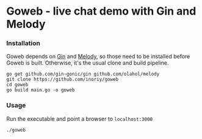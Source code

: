 # Goweb - live chat demo with Gin and Melody

### Installation
Goweb depends on [Gin](https://github.com/gin-gonic/gin) and [Melody](https://github.com/olahol/melody), so those need to be installed before Goweb is built. Otherwise, it's the usual clone and build pipeline.

```
go get github.com/gin-gonic/gin github.com/olahol/melody
git clone https://github.com/inoriy/goweb
cd goweb
go build main.go -o goweb
```

### Usage
Run the executable and point a browser to `localhost:3000`

```
./goweb
```